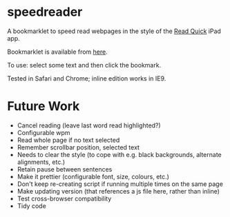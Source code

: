 speedreader
===========

A bookmarklet to speed read webpages in the style of the [Read Quick](http://readquickapp.com/) iPad app.

Bookmarklet is available from [here](http://markwithall.github.com/speedreader/).

To use: select some text and then click the bookmark.

Tested in Safari and Chrome; inline edition works in IE9.

Future Work
==
* Cancel reading (leave last word read highlighted?)
* Configurable wpm
* Read whole page if no text selected
* Remember scrollbar position, selected text
* Needs to clear the style (to cope with e.g. black backgrounds, alternate alignments, etc.)
* Retain pause between sentences
* Make it prettier (configurable font, size, colours, etc.)
* Don't keep re-creating script if running multiple times on the same page
* Make updating version (that references a js file here, rather than inline)
* Test cross-browser compatibility
* Tidy code
